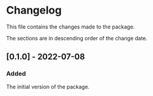 # Changelog
This file contains the changes made to the package.

The sections are in descending order of the change date.

## [0.1.0] - 2022-07-08
### Added
The initial version of the package.

[0.1.1]: https://github.com/incetarik/nestjs-create-param-decorator-with-injections/releases/tag/0.1.1
